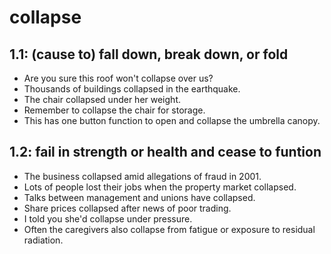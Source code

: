 # collapse
## 1.1: (cause to) fall down, break down, or fold

  *  Are you sure this roof won't collapse over us?
  *  Thousands of buildings collapsed in the earthquake.
  *  The chair collapsed under her weight.
  *  Remember to collapse the chair for storage.
  *  This has one button function to open and collapse the umbrella canopy.

## 1.2: fail in strength or health and cease to funtion

  *  The business collapsed amid allegations of fraud in 2001.
  *  Lots of people lost their jobs when the property market collapsed.
  *  Talks between management and unions have collapsed.
  *  Share prices collapsed after news of poor trading.
  *  I told you she'd collapse under pressure.
  *  Often the caregivers also collapse from fatigue or exposure to residual radiation.
